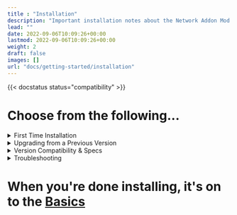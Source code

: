 ```yaml
---
title : "Installation"
description: "Important installation notes about the Network Addon Mod for SimCity 4."
lead: ""
date: 2022-09-06T10:09:26+00:00
lastmod: 2022-09-06T10:09:26+00:00
weight: 2
draft: false
images: []
url: "docs/getting-started/installation"
---
```


{{< docstatus status="compatibility" >}}

# Choose from the following...
  
  <details>

<summary>First Time Installation</summary>

## First Time Installation

* 1) Double check for Sim City 4 version compatibility [here](#version-compatibility)</a>

* 2) Download and unzip the NAM Installer via the button at the top of this website.

* 3) Install the pre-packaged Java Runtime Environment if not already installed. This is found under a file named "OpenJDKxxxx"

* 4) Running the Installer...
  - On Windows:
	-  Use the file **NetworkAddonMod_Setup_Version47.bat**.  This will install a 4GB Patch that allows NAM to run properly in-game.
  - On macOS:
	- Run NetworkAddonMod_Setup_Version47.jar.
	- **If on the App Store version**, the installer cannot directly install into the Plugins location the App Store version utilizes, which is inside the .app file (~/Library/Containers/com.aspyr.simcity4.appstore/Data/Documents/SimCity 4). Install to an alternate location first, then copy the resultant "Plugins" folder into that location.  Note that the NAM Team is currently very limited in our ability to provide installation assistance to App Store users.
  - On Linux:
	- Run NetworkAddonMod_Setup_Version47.jar, or, if that fails, run NetworkAddonMod_Setup_Version47.sh.
	
* 5) Follow the installer's instructions, clicking on each tab on the top bar -- in order!
  - a) Agree to the mod's terms on the initial "welcome" tab.
  - b) Select the options you would like to install under the "files" tab.
  - c) Select the install location under the "location" tab.  This is typically left unchanged from he default Plugins folder.
  - d) Finally, move to the "install" tab.  Click the "Start installation" button to begin the installation process.  When the installation is complete, the progress screen will display a message, "All selected components installed!".
  - e) Close the installer. You're all done installing.
  
* 5a) **Additional step for Mac users (optional on Windows/Linux)**: run JDatPacker to consolidate the mod's files.
  - If on the App Store version, run JDatPacker over the resultant Plugins directory, then move the "Network Addon Mod_###.dat" files (wherein "###" is a three-digit number) into the container.
  - On the Steam version (or if optionally using JDatPacker on Windows), run JDatPacker on the Documents\SimCity 4\Plugins directory (this will also consolidate your other plugins as well).  Make sure you remove the original directories that were consolidated, and, if upgrading or reinstalling your NAM package at any point, ensure you delete any the "Network Addon Mod_###.dat" files from your Plugins before running the new installation.  It is recommended that you use a new subfolder (i.e. "Plugins\Compressed Files") instead of installing to the root of the Plugins directory, as this can help prevent mod conflicts.
  
* 6) Load the game and enjoy the NAM!
  
  </details>
  
  <details>

<summary>Upgrading from a Previous Version</summary>  

## Upgrading from a Previous Version

* 1) Move your current NetworkAddonMod folder from your Plugins folder. Do not delete. Your Desktop is a decent place to move it for now. Note: if you have consolidated your NAM files using a tool such as SC4DatPacker or JDatPacker, move the consolidated file.
* 2) Run the NAM Installer for the new version.
* 3) Run SimCity4 and test. If you have any issues or wish to revert, simply delete the new "NetworkAddonMod" folder in Plugins and replace with your previously moved folder to restore original functionality. Contact us for more help, if required.

</details>

 <details>

<summary>Version Compatibility & Specs</summary>

### Version Compatibility


**The Network Addon Mod is compatible with the following versions of the SimCity4 Deluxe/Rush Hour running Version 1.1.641:**

{{< table class="w-auto" >}}
|         | GOG.com    | Steam       | Disc        | EA/Origin/Xbox Game Pass    | Mac App Store | Pirated 
| ------- | :---:      | :------:    | :---:       | :---:                       | :---:         | :---: 
| Windows | Yes        | Yes         | Limited¹    | No³                         | N/A           | No    
| Mac     | N/A        | Yes         | Limited²    | N/A                         | Yes           | No    
{{< /table >}}

<span class="fs-6">**¹** Must be running at *least* Version 1.1.638</span><br>
<span class="fs-6">**²** Running on macOS/OS X Version 10.6 (Snow Leopard) or earlier</span><br>
<span class="fs-6">**³** SimCity 4 Deluxe obtained by redeeming an existing CD key (not purchasing) through Origin Customer Support (Version 1.1.641) **is compatible**</span>

**Notes**
* 1) EA/Origin/Xbox Game Pass is not supported as these versions are unfortunately perma-locked to older versions of the game (Version 1.1.610).
* 2) Technical support is limited for Mac Steam version users, and _very limited_ for macOS Store version users._


### Minimum Specs

  - **NAM with a LowRAM/NoRHW Controller option**: Any system built within the last 15 years, with 750MB available disk space.  (Users running this option cannot install the RealHighway (RHW) features.)
  - **NAM with a Full 4GB Controller option**: Any system with a 64-bit operating system, at least 4GB RAM, and 1.2GB available disk space.  If on Windows, **the 4GB Patch must be applied to the game's executable**.
  
</details>

<details>
<summary>Troubleshooting</summary>  

## Troubleshooting

### What should I do if the NAM does not support my copy of the game?

The new NAM installer (introduced with the NAM 37 Release Candidate) no longer runs a version check. However, it is strongly recommended that users check the version they are running, as unpatched copies can be unstable. **Version 1.1.610 and Version 1.1.613 are NOT supported.**

In Case F, the solution is simply to install the EP1 Update 1 patch, which can be downloaded from EA (SKU 1-5), SimCity 4 Devotion (SKU 1-5), or Simtropolis (SKU 1 and 2 only). To determine the correct SKU version for your copy of SimCity 4, find the installation directory, and look in the subfolder named _sku_data_. Alternatively, one can simply try all the SKU versions of the patch, until one works.

For Case G and H, see the [section about Origin](#origin-ea-play-xbox-gamepass) below.

For Cases D and E, again note that the NAM Team has little experience with the Mac version of the game, mostly restricted to the Steam version, and may be very limited in any ability to provide platform-specific technical support, including with the installation process (which is more complex on the App Store version). See the section about macOS [here](#mac).

For Cases G, H, I, and J, it is recommended that you purchase a digital copy of SimCity 4 Deluxe (NOT from Origin).

**What if my disc copy has simply stopped working with Windows Vista, 7, 8, 8.1, or 10?**

In 2015, Microsoft decided that secdrv.sys, the driver file used by the SafeDisc and other disc copy protection systems present in many PC games from the early 2000s, was a security threat. As a result, the driver was not included as part of Windows 10, and Microsoft issued Windows Update KB3086255, which disables secdrv.sys on Windows Vista, 7, 8, and 8.1. In the case of the older versions of Windows, secdrv.sys can be re-enabled when needed through the use of the command prompt or a batch file.

Aside from the advanced step of manually signing a device driver for Windows 10, the only viable courses of action are to either purchase a retail digital copy of the game, from a retailer who offers a fully-prepatched Version 1.1.641 copy of the game (i.e. GOG or Steam), or to get EA/Origin Customer Support to redeem your CD Key for a free digital copy of the game (unlike copies purchased via the Origin Store, the EA App, or EA Play subscriptions, CD Key Redemption copies are fully-prepatched to Version 1.1.641).

Note that cracked executables (i.e. a "No CD" .exe) are not eligible for tech support. The NAM Team does not support piracy, but understands the frustration with the game's original DRM system being blocked by Microsoft, forcing one to buy a new digital copy in order to continue playing. However, the reason why cracked executables are not eligible is for more practical reasons, namely the potential for version mismatches (i.e. a Version 1.1.638 crack with Version 1.1.610/613 .DAT files, or vice-versa), which can greatly complicate the team's efforts to provide useful technical support to users. The [Origin issues](#notice-to-users-who-purchased-a-digital-copy-from-origin-or-use-ea-play-or-xbox-game-pass) played a role in our keeping the version check in place, until the recent installer change in 2020.

Please note that if you are attempting to use an older, 32-bit version of Windows (i.e. Windows XP) in order to still run your disc game, this will substantially hamper the performance of the game with the full NAM installed, and it is highly recommended that you run the game on a 64-bit operating system if you intend to take advantage of the full feature set. If you must run on a 32-bit OS, you will need to either install the new NAMLite package, or, for a mid-sized installation, select one of the "LowRAM/NoRHW" NAM Controller options. (The RealHighway (RHW) system is by far the largest part of the NAM.)

### Notice to Users Who Purchased a Digital Copy from Origin, or Use EA Play or Xbox Game Pass {#origin-ea-play-xbox-gamepass}

Aside from a brief period in 2014-2015, Origin and the EA App, the digital retail platforms run by Electronic Arts (EA), have been selling copies of SimCity 4 Deluxe featuring an unpatched and unpatchable version of the game's executable file to retail customers. As of the release of NAM 47, this is still the case. Unlike the retail versions sold by GOG.com and Steam (and previously Amazon's "Thin Game Download" version), which come prepatched to Version 1.1.641, the edition sold on the Origin Store and the EA App (also used by the EA Play subscription service), features a Version 1.1.610 executable, mixed with Version 1.1.641 versions of the SimCity_1-5.dat files. By virtue of switching out the original SafeDisc copy protection for their own DRM, EA/Origin altered the checksum of the game's executable, thereby preventing EA's own EP1 Update 1 (Version 1.1.638) and BAT Nightlighting/EP1 Update 2 (Version 1.1.640) patchers from properly updating the executable. It also appears to be more difficult to apply the 4GB Patch with the EA App version, which is needed in order to run a full NAM installation.

This not only fails to meet the NAM's minimum requirements, but leaves EA App/Origin retail copies with many stability issues developers fixed in 2003, and without working nightlighting on any custom buildings. It also prevents first-party content creation tools like the Building Architect Tool (BAT) from being installed, which look for a properly-patched executable. Note that this is in spite of the curious fact that EA uses images of the NAM and other pieces of custom content to advertise SimCity 4, both on EA.com and in the EA App.

Furthermore, the EA App and Origin client are capable of actually unpatching other versions of SimCity 4 Deluxe that a user may have installed on their system, including the Steam and GOG versions, via the "Repair" process. Even if you are not playing an EA App/Origin version of the game, be aware that the EA App and Origin client can still unpatch your game.

For those who have purchased the game via EA.com, the EA App, or the Origin Store, the NAM Team recommends you contact EA/Origin Support about obtaining a refund, even after the return period has expired, as users have had success in this case. If you are among the users who are saddled with the unpatched and unpatchable EA App/Origin retail version. The team would also appreciate hearing from you, as we have a strong desire to see EA give their customers a properly-patched copy of the game, and are trying to document just how many users are affected. Those playing via EA Play/Xbox Game Pass should also let EA Play know that they are serving up an outdated executable for the game, missing key stability fixes.

Strangely, copies obtained by redeeming an existing CD key at no cost with Origin Customer Support (Case C) _are_ properly patched, despite what the same support team routinely tells those who bought copies and received defective Version 1.1.610 digital copies.

In short:

* **Free copy from EA/Origin Support for CD Key Redemption**: Properly patched executable (1.1.641)
* **Purchased copy from EA.com, the EA App, the Origin Store, or playing via EA Play/Xbox Game Pass**: Unpatched and unpatchable executable (permanently locked to Version 1.1.610)

For a more detailed assessment of the Origin situation, NAM developer Tarkus has written extensively on the subject at his blog, [SimTarkus](https://simtarkus.wordpress.com/category/origin/).

### Note to Mac Users {#mac}

Aspyr issued an update to their port of SimCity 4 Deluxe for macOS, updating it from a 32-bit app to a 64-bit one on both Steam and the App Store, allowing it to be compatible with macOS Catalina (10.15) and later. This change has introduced a number of quirks, however.

Most notably, it has changed the key combination for cycling through TAB Loops under the NAM's various buttons. Instead of using TAB to move forward, and Shift-TAB to move in reverse, Mac users must now use Ctrl-TAB to move forward, and Ctrl-Shift-TAB to move in reverse. While TAB and Shift-TAB will allow one to move through the TAB Loop, these keys/combinations will cause some pieces under the buttons to be skipped.

Furthermore, the changes have also broken simmaster07's SC4MacInjector, which allowed DLL plugins--including SC4Fix.dll (which addressed the puzzle piece/TE Lot CTDs)--to run on macOS. As such, these fixes no longer work on Mac, and users should exercise caution when placing stations in the vicinity of static puzzle pieces.

Additionally, the installation procedure for the NAM varies depending on if one is using the Steam version or the App Store version.

With the Steam version, the NAM will install into the correct location by default: `/Users/{username}/Documents/SimCity 4/Plugins/`.

The NAM Team is not familiar enough with the App Store version to give reliable installation instructions, and we would instead refer users to the [SC4 Mac Users board at Simtropolis](https://community.simtropolis.com/forums/forum/20-sc4-mac-users/) for assistance.

### A Note About Drive Side (RHD vs. LHD)

While the NAM Installer, as noted above, has a series of checkboxes in Custom Installation relating to drive side, it is worth re-iterating that these boxes **only change the compatibility files installed with the NAM, and do NOT change drive side**. If you have an installation with Right-Hand Driving (RHD, vehicles driving on the right side of roads--this concept is **NOT** the same as the side one sits on when driving a vehicle) and wish to switch to Left-Hand Driving (LHD, vehicles driving on the left side of roads), this generally needs to be done either by adjusting the game's locale files, and then either editing the game's Windows registry entries, or by modifying the game's shortcut.

The new NAM Installer cannot determine default drive side of your installation, so make note of which side vehicles drive on in your game prior to installation. If you have changed your drive side by modifying the game's shortcut, instead of editing the Windows registry, then this would be the **one and only case when changing the box checked here would be needed**.

### A Note About the "4GB Patch" {#4gb-patch}

Due to changes in computer systems, and continued expansions of the NAM's main Controller file, in 2013, it was determined that many newer systems, particularly those with more than 4GB of RAM, and running 64-bit versions of Windows, need additional accommodation. To that end, the NAM includes a "4GB Patch", also known as a "Large Address Aware (LAA) Patch", which allows the game to access the full 4GB of RAM that a 32-bit application can read, instead of the default 2GB. The NAM's patch was designed by NTCore, and built into the NAM with permission, and users with systems that need the patch will receive a prompt during NAM installation to install it. The original patch can be found [here](http://www.ntcore.com/4gb_patch.php).

The only thing this patch does is to switch the Large Address Aware switch, an accessible switch present in all Windows executables, from "off" to "on" for the game's executable. Patches like this are common in game modding communities, including those associated with The Elder Scrolls series (i.e. Skyrim), and Fallout, and can be used to enhance any 32-bit application's performance on systems with 64-bit operating systems and a suitable amount of RAM.

The new installation starting point for Windows users-- **NetworkAddonMod_Setup_Version47.bat**--should ensure that your game is automatically patched as needed.

Note that the 4GB Patch is **NOT required for users on macOS**, as that version of the game is 64-bit and can access more RAM than the Windows version (even with the 4GB Patch!) by default.

The default directory for where SimCity 4.exe may be located depends on how and where you purchased your copy of the game.

* **GOG.com**: `C:\GOG Games\SimCity 4 Deluxe Edition\Apps`
* **Steam**: `C:\Program Files (x86)\Steam\steamapps\common\SimCity 4 Deluxe\Apps`
* **Original Disc**: `C:\Program Files (x86)\Maxis\SimCity 4 Deluxe\Apps`
* **Origin***: `C:\Program Files (x86)\Maxis\SimCity 4 Deluxe\Apps`

**Note that only Origin copies acquired through Free CD Key Redemption (Version 1.1.641) are compatible with the NAM. Copies purchased through the Origin Store or accessed via Origin Access (Version 1.1.610) ARE NOT COMPATIBLE. See [here](#origin-ea-play-xbox-gamepass) for more details**.

### Uninstalling the NAM

To uninstall the files, simply bulldoze every NAM item from this download in your cities and remove the files from the Plugins folder afterwards, which will be contained in _`Plugins\Network Addon Mod`_ by default.

### Changing Options After Initial Installation

The NAM is a very expansive mod, with a substantial number of features, which may initially prove overwhelming to those not well-versed in its workings. The NAM Team anticipates that users, particularly those new to the NAM, may want to change the feature set they have installed, as they learn more about the mod's contents and capabilities.

To that end, we encourage users to keep the installer for the current version handy after initial installation. If you plan to change your particular set of options, you will need to remove your current installation. Moving it out of Plugins to a safe location is recommended, in case you want to keep your existing settings as a backup.

## Manual Installation - Advanced

Users who are unable or unwilling to install Java can perform a manual installation of the NAM, something which the new file architecture introduced in 2020 makes far more possible than the previous "Monolithic" releases.

This method requires a file decompression tool capable of opening .jar files, such as [7-zip](https://www.7-zip.org) (Windows) or [Keka](https://www.keka.io/en/) (macOS). To begin, open NetworkAddonMod_Setup_Version47.jar using your file decompression tool.

The NAM's contents are located in the "installation" subfolder. The current installer uses a series of character flags at the start of directory names, in order to instruct the installer how to order the options, whether they're mandatory or optional, etc.

Numbers preceded by the at sign ("@"), i.e. "@1", "@2", etc., are merely being ordered with this flag.

Any directory with the caret ("^") in front of the name (or behind a "@" ordering flag) is mandatory.

Any directory with the exclamation mark ("!") in front of the name (or behind a "@" ordering flag) is not installed by default.

Any options where the equal sign ("=") and the dash ("-") are present are mutually exclusive--only one should be installed (the "=" option is the default).

The "@1^Core" directory is required. All other folders have options within them. At least one of the folders starting with "0 NAM Controller" must be installed. With "4 Automata Controller#", and "9 Traffic Simulator#", simply select one of the options inside and discard the rest, as these are straight up mutually exclusive one another. Within "8 Texture and Drive Side Support", keep "z_Common Files", then select either "-EU" (for EU textures) or "=US" (for US textures), and within "-EU" or "=US", get rid of the "_RightSide" or "_LeftSide" (whichever does not coincide with the side the vehicles in your game drive), and decide if you want any (or none) of the other subfolder options (i.e. Cul-De-Sacs).

The Automata Controller basically affects the display of the visual traffic in-game--Standard is going to be the lightest, while Radical is going to be the heaviest, Persistent makes the automata visuals last longer, and the 24-Hour modifiers handle whether the display is constant, or follows the data for the 24-Hour clock in-game.

The Texture and Drive Side Support includes four options, depending on whether you want to use US/North American textures or Euro/International Textures, and the drive side of your game (RHD or LHD, which should match your selection for the NAM Controller).

With the Traffic Simulator, these are ordered by the "@1" and the like in order of lowest capacity option to highest. Medium is the default.

With 5 DataView Options#, there's two subfolders. Both are just straight up options, with nothing mutually exclusive. You can probably just leave this one as is, unless you really don't like the Data View changes.

With 6 Miscellaneous, the two mutually exclusive options to watch out for are Extended Station Queries (there's four options in there--very subtle differences between them), and Maxis Transit Lots\Airport Capacity Adjustment#, which has three options (Default, Medium, and Large). And the Hole Diggers and Raisers are very much recommended--they have lots of use outside regular NAM usage, too.

With 3 Additional Transit Stations, this depends on if you want more transit stations beyond the game's default, and what the NAM adds by default for certain additional override networks. There should be no harm in either adding this one in whole, or leaving it out altogether, and if there's certain added stations you like/don't like, you can go in and customize this later.

2 Additional Network Features is by far the biggest area of the installer. This contains all the actual network feature addons in the mod. Most networks/network groups will have a "Base Features" folder, which really ought to be mandatory, as it contains a lot of the NAM's basic additions to each network, along with any Wide Radius/Multi Radius Curves and Fractional Angles, as well as Roundabout options for the various road-type networks.

The main "mutually exclusive" option to look out for here is with the Maxis Highways (there's two options--@1=Default Style, which keeps the Maxis Highways' default look and adds the NAM's additions for it, or @2-Maxis Highway Override (RHW-Style), which completely reskins the Maxis Highways, removes access to the default interchanges, and replaces them with RHW-style modular interchange functionality and a few new ploppable interchanges. Using the RealHighway (RHW) option is pretty much mandatory if you're going this route).

The other ones to watch out for are in Water Transport, where the Canal Addon Mod (CAN-AM) has two mutually-exclusive styles (@1=Callagrafx Style and @2-SimGoober Style), and there's also quite a few "non-default" options in Roads, One-Way Roads, and Avenues.

Those three non-default options are !Legacy Auto Avenue Turn Lanes (these are the old auto-turn lanes that appear on Avenue x Avenue intersections--largely considered "deprecated" now, as they can interfere with some newer functionality), !Legacy Semi-Auto Road Turn Lanes (the "semi-auto" replacement for the old auto-turn lanes on Road x Road intersections, which now appear by clicking over Road x Road + and T-intersections with the One-Way Road tool, also somewhat "deprecated" now), and !One-Way Road Arrow Plugins. These Arrow Plugins are mostly just a matter of taste, and, despite the folder naming, actually supposed to be mutually exclusive. "Elimination" gets rid of the arrows entirely, "Reduction" hides some of them (and actually impacts the base functionality of the OWR network to some degree), while "Single Arrows" replaces the default double arrows with just a single arrow (which looks nicer on the NWM networks).

The rest of 2 Additional Network Features is pretty self-explanatory, though micromanagement of these options is not recommended, since it is possible to produce a broken installation this way. RealRailway is the only/default option for Rail now, it's best to go all or nothing on RealHighways (RHW) and the Road, One-Way Road, and Avenue folder's "Additional Widths and Turn Lanes" option (which contains the Network Widening Mod and FLEX Turn Lanes). And if something says "Legacy" but it's not prefixed with "!", it's probably safest to install it, as it pertains to being able to keep certain older, deprecated content working, if you've built it with previous versions.

## Information for Users on Lower-End Systems (32-Bit Windows/<4GB RAM)

Users attempting to run the NAM as installed by default with the full NAM Controller, on systems with 32-bit Windows and/or less than 4GB RAM, will not be able to make use of the required 4GB Patch, and will encounter Crash-to-Desktop (CTD) errors with that default Controller. The only solution to this is to either install NAMLite, or select one of the "Low RAM/No RHW" options in the installer. Note that the "Low RAM/No RHW" options do not include ANY code for the RealHighway (RHW) plugin, so attempting to build RHW systems will result in everything reverting to the base RHW-2 network. The single biggest contributor to the Controller's size is the RealHighway (RHW) plugin, so not having it installed helps keep things under control on lower-end systems. Note that the NAM Controller is one of the most critical files in the entire mod; without a NAM Controller, **none of the NAM's menu buttons will function, instead resulting in a "red arrow" when clicked.**

Users wishing to run just the NAM's Traffic Simulator improvements should install NAMLite.

## Distribution and Old Versions

The NAM Team only provides support and allows distribution of the most recent NAM version. With the exception of older non-English language versions (which are supported by their respective sites, not the NAM Team), no technical support will be provided to users of prior versions of the NAM, nor will any past versions of the NAM be made available for download, by request or otherwise. The team does not keep an official archive of past releases, and does not have the resources to answer questions regarding them. Each release includes improvements across the board to features new and old, is designed to be as compatible with cities built with previous versions as is humanly possible, and is also intended to improve the end user experience. Old releases are inherently inferior, and not "simpler" or "easier" to use.

Users wanting a smaller feature set, due to technical limitations, or unfamiliarity with the NAM's vast options, should instead seek to install NAMLite, or fewer options in the current NAM, potentially coupled with the "Low RAM/No RHW" option, .

Users wishing to hold onto old versions should back them up in their personal archives. Note again that no technical support will be provided for this, nor may any user or site redistribute any old versions.

</details>

# When you're done installing, it's on to the [Basics](/docs/getting-started/in-game-basics)